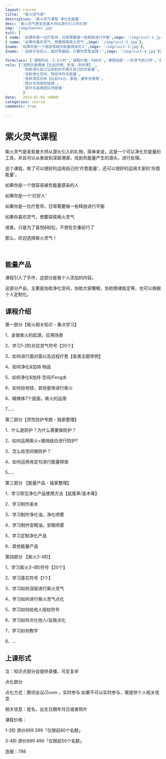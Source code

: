 ```yaml
---
layout: course
title:  "紫火灵气课"
description: '紫火灵气课程 净化负能量'
desc: '紫火灵气是圣哲曼大师从源头引入的礼物'
img: '/img/banner.jpg'
suit: [
{ name: '如果你是一位疗愈师，日常需要做一些释放进行平衡',imge: '/img/suit-1.jpg'},
{ name: '如果你喜欢灵气，想要探索紫火灵气',imge: '/img/suit-2.jpg'},
{name: '如果你是一个很容易被负能量感染的人',imge: '/img/suit-3.jpg'},
{name: ' 适用于任何人，面对零基础，只要你愿意选择！',imge: '/img/suit-4.jpg'}]

formclass: ['课程时长：3.5小时','课程价格：580元','课程前提：一阶灵气执行师','录播课程，随时报名']
role: ['消除负面情绪【比如恐惧，失落，悲伤等】',
        '协助净化自己沾染到的不属于自己的负能量',
        '协助净化空间，物品中的负能量',
        '各种深层创伤【比如Ye力，家庭，童年伤害等',
        '提升与地球的链接',
        '提升与高维团队的链接'
        ]
date:   2014-01-01 +0800
categories: course
comments: true

---
```

<h1>紫火灵气课程</h1>

紫火灵气是圣哲曼大师从源头引入的礼物，简单来说，这是一个可以净化负能量的工具，并且可以从表层到深层溯源，找到负能量产生的源头，进行处理。

这个课程，除了可以很好的运用自己的‘疗愈能量’，还可以很好的运用大家的‘杀戮能量’。

如果你是一个很容易被负能量感染的人

如果你是一个‘烂好人’

如果你是一位疗愈师，日常需要做一些释放进行平衡

如果你喜欢灵气，想要探索紫火灵气

或者，只是为了喜悦&轻松，不想在负重前行了

那么，欢迎选择紫火灵气！



   
<h2>能量产品</h2>

课程引入了手作，这部分是我个人添加的内容。

这部分产品，主要是协助净化空间，协助大家睡眠，协助情绪稳定等，也可以根据个人定制化。




<h2>课程介绍</h2>

第一部分【紫火相关知识 - 重点学习】

1、金银紫火的起源，应用场景

2、学习1-2阶对应灵气符号【20个】

3、如何进行面对面以及远程疗愈【各类主题举例】

4、如何净化&加持 物品

5、如何净化&加持 空间/Feng水

6、如何给地球，其他星体进行紫火

6、精微体7个层面，紫火的运用

7、、、





第二部分【灵性防护专题 - 独家整理】

1、什么是防护？为什么需要做防护？

2、如何运用紫火+蜡烛结合进行防护?

3、怎么给空间做防护？

4、如何运用肯定句进行能量释放

5、、、





第三部分 【能量产品 - 独家整理】

1、学习常见净化产品使用方法【鼠尾草/圣木等】

2、学习制作圣水

3、学习制作净化油，净化喷雾

4、学习制作安眠油，安眠喷雾

5、学习定制净化产品

6、其他能量产品





第四部分  【紫火3-4阶】

1、学习紫火3-4阶符号【20个】

2、学习莲花符号【1个】

3、学习如何深层进行紫火灵气

4、学习如何进行紫火灵气点化

5、学习如何给他人授权符号

6、学习如何点化他人/自我点化

7、学习如何教学

8、...



<h2>上课形式</h2>




注：知识点部分会提供录播，可反复听

点化部分

点化方式：腾讯会议/Zoom ，实时参与
         如果不可以实时参与，需提供个人相关信息

相关信息：姓名，出生日期年月日或者照片       

课程价格：

1-2阶  原价699  399「仅限前80个名额」

3-4阶  原价899  499「仅限前50个名额」

连报：798